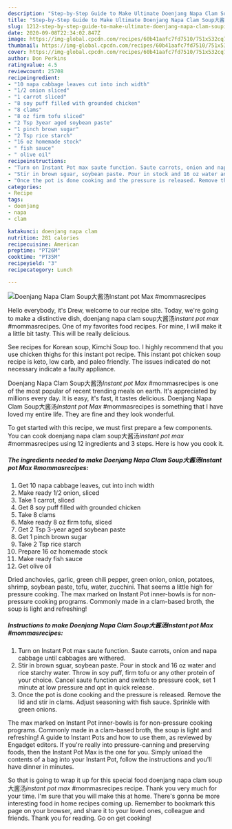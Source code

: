 ```yaml
---
description: "Step-by-Step Guide to Make Ultimate Doenjang Napa Clam Soup大酱汤*Instant pot Max* #mommasrecipes"
title: "Step-by-Step Guide to Make Ultimate Doenjang Napa Clam Soup大酱汤*Instant pot Max* #mommasrecipes"
slug: 1212-step-by-step-guide-to-make-ultimate-doenjang-napa-clam-soupinstant-pot-max-mommasrecipes
date: 2020-09-08T22:34:02.847Z
image: https://img-global.cpcdn.com/recipes/60b41aafc7fd7510/751x532cq70/doenjang-napa-clam-soup大酱汤instant-pot-max-mommasrecipes-recipe-main-photo.jpg
thumbnail: https://img-global.cpcdn.com/recipes/60b41aafc7fd7510/751x532cq70/doenjang-napa-clam-soup大酱汤instant-pot-max-mommasrecipes-recipe-main-photo.jpg
cover: https://img-global.cpcdn.com/recipes/60b41aafc7fd7510/751x532cq70/doenjang-napa-clam-soup大酱汤instant-pot-max-mommasrecipes-recipe-main-photo.jpg
author: Don Perkins
ratingvalue: 4.5
reviewcount: 25708
recipeingredient:
- "10 napa cabbage leaves cut into inch width"
- "1/2 onion sliced"
- "1 carrot sliced"
- "8 soy puff filled with grounded chicken"
- "8 clams"
- "8 oz firm tofu sliced"
- "2 Tsp 3year aged soybean paste"
- "1 pinch brown sugar"
- "2 Tsp rice starch"
- "16 oz homemade stock"
- " fish sauce"
- " olive oil"
recipeinstructions:
- "Turn on Instant Pot max saute function. Saute carrots, onion and napa cabbage until cabbages are withered."
- "Stir in brown sguar, soybean paste. Pour in stock and 16 oz water and rice starchy water. Throw in soy puff, firm tofu or any other protein of your choice. Cancel saute function and switch to pressure cook, set 1 minute at low pressure and opt in quick release."
- "Once the pot is done cooking and the pressure is released. Remove the lid and stir in clams. Adjust seasoning with fish sauce. Sprinkle with green onions."
categories:
- Recipe
tags:
- doenjang
- napa
- clam

katakunci: doenjang napa clam 
nutrition: 281 calories
recipecuisine: American
preptime: "PT26M"
cooktime: "PT35M"
recipeyield: "3"
recipecategory: Lunch

---
```



![Doenjang Napa Clam Soup大酱汤*Instant pot Max* #mommasrecipes](https://img-global.cpcdn.com/recipes/60b41aafc7fd7510/751x532cq70/doenjang-napa-clam-soup大酱汤instant-pot-max-mommasrecipes-recipe-main-photo.jpg)

Hello everybody, it's Drew, welcome to our recipe site. Today, we're going to make a distinctive dish, doenjang napa clam soup大酱汤*instant pot max* #mommasrecipes. One of my favorites food recipes. For mine, I will make it a little bit tasty. This will be really delicious.

See recipes for Korean soup, Kimchi Soup too. I highly recommend that you use chicken thighs for this instant pot recipe. This instant pot chicken soup recipe is keto, low carb, and paleo friendly. The issues indicated do not necessary indicate a faulty appliance.

Doenjang Napa Clam Soup大酱汤*Instant pot Max* #mommasrecipes is one of the most popular of recent trending meals on earth. It's appreciated by millions every day. It is easy, it's fast, it tastes delicious. Doenjang Napa Clam Soup大酱汤*Instant pot Max* #mommasrecipes is something that I have loved my entire life. They are fine and they look wonderful.


To get started with this recipe, we must first prepare a few components. You can cook doenjang napa clam soup大酱汤*instant pot max* #mommasrecipes using 12 ingredients and 3 steps. Here is how you cook it.

<!--inarticleads1-->

##### The ingredients needed to make Doenjang Napa Clam Soup大酱汤*Instant pot Max* #mommasrecipes:

1. Get 10 napa cabbage leaves, cut into inch width
1. Make ready 1/2 onion, sliced
1. Take 1 carrot, sliced
1. Get 8 soy puff filled with grounded chicken
1. Take 8 clams
1. Make ready 8 oz firm tofu, sliced
1. Get 2 Tsp 3-year aged soybean paste
1. Get 1 pinch brown sugar
1. Take 2 Tsp rice starch
1. Prepare 16 oz homemade stock
1. Make ready  fish sauce
1. Get  olive oil


Dried anchovies, garlic, green chili pepper, green onion, onion, potatoes, shrimp, soybean paste, tofu, water, zucchini. That seems a little high for pressure cooking. The max marked on Instant Pot inner-bowls is for non-pressure cooking programs. Commonly made in a clam-based broth, the soup is light and refreshing! 

<!--inarticleads2-->

##### Instructions to make Doenjang Napa Clam Soup大酱汤*Instant pot Max* #mommasrecipes:

1. Turn on Instant Pot max saute function. Saute carrots, onion and napa cabbage until cabbages are withered.
1. Stir in brown sguar, soybean paste. Pour in stock and 16 oz water and rice starchy water. Throw in soy puff, firm tofu or any other protein of your choice. Cancel saute function and switch to pressure cook, set 1 minute at low pressure and opt in quick release.
1. Once the pot is done cooking and the pressure is released. Remove the lid and stir in clams. Adjust seasoning with fish sauce. Sprinkle with green onions.


The max marked on Instant Pot inner-bowls is for non-pressure cooking programs. Commonly made in a clam-based broth, the soup is light and refreshing! A guide to Instant Pots and how to use them, as reviewed by Engadget editors. If you&#39;re really into pressure-canning and preserving foods, then the Instant Pot Max is the one for you. Simply unload the contents of a bag into your Instant Pot, follow the instructions and you&#39;ll have dinner in minutes. 

So that is going to wrap it up for this special food doenjang napa clam soup大酱汤*instant pot max* #mommasrecipes recipe. Thank you very much for your time. I'm sure that you will make this at home. There's gonna be more interesting food in home recipes coming up. Remember to bookmark this page on your browser, and share it to your loved ones, colleague and friends. Thank you for reading. Go on get cooking!
